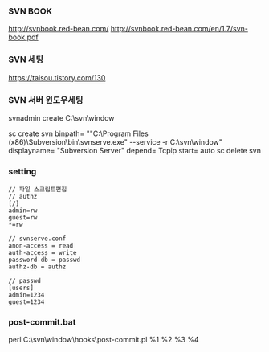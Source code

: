 

### SVN BOOK
http://svnbook.red-bean.com/
http://svnbook.red-bean.com/en/1.7/svn-book.pdf

### SVN 세팅
https://taisou.tistory.com/130


### SVN 서버 윈도우세팅
svnadmin create C:\svn\window

sc create svn binpath= "\"C:\Program Files (x86)\Subversion\bin\svnserve.exe\" --service -r C:\svn\window" displayname= "Subversion Server" depend= Tcpip start= auto
sc delete svn

### setting
```
// 파일 스크립트편집
// authz
[/]
admin=rw
guest=rw
*=rw

// svnserve.conf
anon-access = read
auth-access = write
password-db = passwd
authz-db = authz

// passwd
[users]
admin=1234
guest=1234
```

### post-commit.bat
perl C:\svn\window\hooks\post-commit.pl %1 %2 %3 %4


